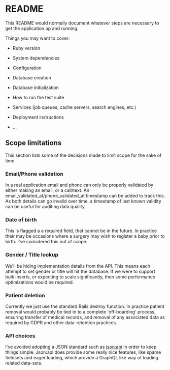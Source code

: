 # README

This README would normally document whatever steps are necessary to get the
application up and running.

Things you may want to cover:

* Ruby version

* System dependencies

* Configuration

* Database creation

* Database initialization

* How to run the test suite

* Services (job queues, cache servers, search engines, etc.)

* Deployment instructions

* ...

## Scope limitations

This section lists some of the decisions made to limit scope for the sake of time.

### Email/Phone validation

In a real application email and phone can only be properly validated by either making an
email, or a call/text. An email_validated_at/phone_validated_at timestamp can be added
to track this. As both details can go invalid over time, a timestamp of last known
validity can be useful for auditing data quality.

### Date of birth

This is flagged a a required field, that cannot be in the future. In practice their may
be occasions where a surgery may wish to register a baby prior to birth. I've considered
this out of scope.

### Gender / Title lookup

We'll be hiding implementation details from the API. This means each attempt to set
gender or title will hit the database. If we were to support bulk inserts, or expecting
to scale significantly, then some performance optimizations would be required.

### Patient deletion

Currently we just use the standard Rails destroy function. In practice patient removal
would probably be tied in to a complete 'off-boarding' process, ensuring transfer of
medical records, and removal of any associated data as required by GDPR and other
data-retention practices.

### API choices

I've avoided adopting a JSON standard such as [json:api](https://jsonapi.org/) in order
to keep things simple. Json:api does provide some really nice features, like sparse
fieldsets and eager loading, which provide a GraphQL like way of loading related
data-sets.
